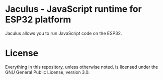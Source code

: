 # Jaculus - JavaScript runtime for ESP32 platform

Jaculus allows you to run JavaScript code on the ESP32.


# License

Everything in this repository, unless otherwise noted, is licensed under the
GNU General Public License, version 3.0.

